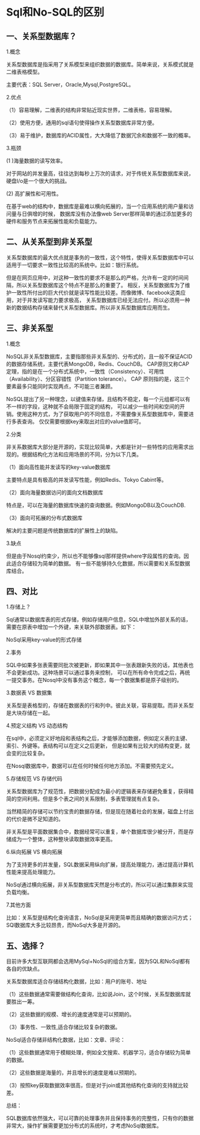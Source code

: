 Sql和No-SQL的区别
===

一、关系型数据库？
---

1.概念

关系型数据库是指采用了关系模型来组织数据的数据库。简单来说，关系模式就是二维表格模型。

主要代表：SQL Server，Oracle,Mysql,PostgreSQL。

2.优点

（1）容易理解，二维表的结构非常贴近现实世界，二维表格，容易理解。

（2）使用方便，通用的sql语句使得操作关系型数据库非常方便。

（3）易于维护，数据库的ACID属性，大大降低了数据冗余和数据不一致的概率。

3.瓶颈

(1 )海量数据的读写效率。

对于网站的并发量高，往往达到每秒上万次的请求，对于传统关系型数据库来说，硬盘I/o是一个很大的挑战。

(2) 高扩展性和可用性。

在基于web的结构中，数据库是最难以横向拓展的，当一个应用系统的用户量和访问量与日俱增的时候，
数据库没有办法像web Server那样简单的通过添加更多的硬件和服务节点来拓展性能和负载能力。

二、从关系型到非关系型
---

关系型数据库的最大优点就是事务的一致性，这个特性，使得关系型数据库中可以适用于一切要求一致性比较高的系统中。比如：银行系统。

但是在网页应用中，对这种一致性的要求不是那么的严格，允许有一定的时间间隔，所以关系型数据库这个特点不是那么的重要了。
相反，关系型数据库为了维护一致性所付出的巨大代价就是读写性能比较差。而像微博、facebook这类应用，对于并发读写能力要求极高，
关系型数据库已经无法应付。所以必须用一种新的数据结构存储来替代关系型数据库。所以非关系型数据库应用而生。

三、非关系型
---

1.概念

NoSQL非关系型数据库，主要指那些非关系型的、分布式的，且一般不保证ACID的数据存储系统，主要代表MongoDB，Redis、CouchDB。
CAP原则又称CAP定理，指的是在一个分布式系统中，一致性（Consistency）、可用性（Availability）、分区容错性（Partition tolerance）。
CAP 原则指的是，这三个要素最多只能同时实现两点，不可能三者兼顾。

NoSQL提出了另一种理念，以键值来存储，且结构不稳定，每一个元组都可以有不一样的字段，这种就不会局限于固定的结构，
可以减少一些时间和空间的开销。使用这种方式，为了获取用户的不同信息，不需要像关系型数据库中，需要进行多表查询。
仅仅需要根据key来取出对应的value值即可。

2.分类

非关系数据库大部分是开源的，实现比较简单，大都是针对一些特性的应用需求出现的。根据结构化方法和应用场景的不同，分为以下几类。

（1）面向高性能并发读写的key-value数据库

主要特点是具有极高的并发读写性能，例如Redis、Tokyo Cabint等。

（2）面向海量数据访问的面向文档数据库

特点是，可以在海量的数据库快速的查询数据。例如MongoDB以及CouchDB.

（3）面向可拓展的分布式数据库

解决的主要问题是传统数据库的扩展性上的缺陷。

3.缺点

但是由于Nosql约束少，所以也不能够像sql那样提供where字段属性的查询。因此适合存储较为简单的数据。
有一些不能够持久化数据，所以需要和关系型数据库结合。

四、对比
---

1.存储上？

Sql通常以数据库表的形式存储，例如存储用户信息，SQL中增加外部关系的话，需要在原表中增加一个外键，来关联外部数据表。如下：

NoSql采用key-value的形式存储

2.事务

SQL中如果多张表需要同批次被更新，即如果其中一张表跟新失败的话，其他表也不会更新成功。这种场景可以通过事务来控制，
可以在所有命令完成之后，再统一提交事务。在Nosql中没有事务这个概念，每一个数据集都是原子级别的。

3.数据表 VS 数据集

关系型是表格型的，存储在数据表的行和列中。彼此关联，容易提取。而非关系型是大块存储在一起。

4.预定义结构 VS 动态结构

在sql中，必须定义好地段和表结构之后，才能够添加数据，例如定义表的主键、索引、外键等。表结构可以在定义之后更新，
但是如果有比较大的结构变更，就会变的比较复杂。

在Nosql数据库中，数据可以在任何时候任何地方添加。不需要预先定义。

5.存储规范 VS 存储代码

关系型数据库为了规范性，把数据分配成为最小的逻辑表来存储避免重复，获得精简的空间利用。但是多个表之间的关系限制，多表管理就有点复杂。

当然精简的存储可以节约宝贵的数据存储，但是现在随着社会的发展，磁盘上付出的代价是微不足知道的。

非关系型是平面数据集合中，数据经常可以重复，单个数据库很少被分开，而是存储成为一个整体，这种整块读取数据效率更高。

6.纵向拓展 VS 横向拓展

为了支持更多的并发量，SQL数据采用纵向扩展，提高处理能力，通过提高计算机性能来提高处理能力。

NoSql通过横向拓展，非关系型数据库天然是分布式的，所以可以通过集群来实现负载均衡。

7.其他方面

比如：关系型是结构化查询语言，NoSql是采用更简单而且精确的数据访问方式；SQl数据库大多比较昂贵，而NoSql大多是开源的。

五、选择？
---

目前许多大型互联网都会选用MySql+NoSql的组合方案，因为SQL和NoSql都有各自的优缺点。

关系型数据库适合存储结构化数据，比如：用户的账号、地址

（1）这些数据通常需要做结构化查询，比如说Join，这个时候，关系型数据库就要胜出一筹。

（2）这些数据的规模、增长的速度通常是可以预期的。

（3）事务性、一致性,适合存储比较复杂的数据。

NoSql适合存储非结构化数据，比如：文章、评论：

（1）这些数据通常用于模糊处理，例如全文搜索、机器学习，适合存储较为简单的数据。

（2）这些数据是海量的，并且增长的速度是难以预期的。

（3）按照key获取数据效率很高，但是对于join或其他结构化查询的支持就比较差。

总结：

SQL数据库依然强大，可以可靠的处理事务并且保持事务的完整性，只有你的数据非常大，操作扩展需要更加分布式的系统时，才考虑NoSql数据库。

